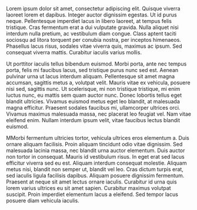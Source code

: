 Lorem ipsum dolor sit amet, consectetur adipiscing elit. Quisque viverra laoreet lorem et dapibus. Integer auctor dignissim egestas. Ut id purus neque. Pellentesque imperdiet lacus in libero laoreet, at tempus felis tristique. Cras fermentum erat a dui vulputate gravida. Nulla aliquet nisi interdum nulla pretium, ac vestibulum diam congue. Class aptent taciti sociosqu ad litora torquent per conubia nostra, per inceptos himenaeos. Phasellus lacus risus, sodales vitae viverra quis, maximus ac ipsum. Sed consequat viverra mattis. Curabitur iaculis varius mollis.

Ut porttitor iaculis tellus bibendum euismod. Morbi porta, ante nec tempus porta, felis mi faucibus lacus, sed tristique purus nunc sed est. Aenean pulvinar urna ut lacus interdum aliquam. Pellentesque sit amet magna accumsan, sagittis metus a, volutpat velit. Mauris vitae ex vehicula, posuere nisi sed, sagittis nunc. Ut scelerisque, mi non tristique tristique, mi enim luctus nunc, eu mattis sem quam auctor nunc. Donec lobortis tellus eget blandit ultricies. Vivamus euismod metus eget leo blandit, at malesuada magna efficitur. Praesent sodales faucibus mi, ullamcorper ultrices orci. Vivamus maximus malesuada massa, nec placerat leo feugiat vel. Nam vitae eleifend enim. Nullam interdum ipsum velit, vitae faucibus lectus blandit euismod.



MMorbi fermentum ultricies tortor, vehicula ultrices eros elementum a. Duis ornare aliquam facilisis. Proin aliquam tincidunt odio vitae dignissim. Sed malesuada lacinia massa, nec blandit urna auctor elementum. Duis auctor non tortor in consequat. Mauris id vestibulum risus. In eget erat sed lacus efficitur viverra sed eu est. Aliquam interdum consequat molestie. Aliquam metus nisi, blandit non semper ut, blandit vel leo. Cras dictum turpis erat, sed iaculis ligula facilisis dapibus. Aliquam posuere dignissim fermentum. Praesent at neque sit amet lectus ornare iaculis. Curabitur id urna quis lorem varius ultrices eu sit amet sapien. Curabitur maximus volutpat suscipit. Proin imperdiet elementum lacus a eleifend. Sed tempor lacus posuere diam vehicula iaculis.
